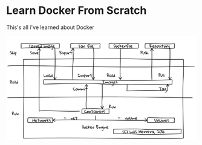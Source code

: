 # Learn Docker From Scratch

This's all i've learned about Docker

![Docker Image](/images/docker.png)